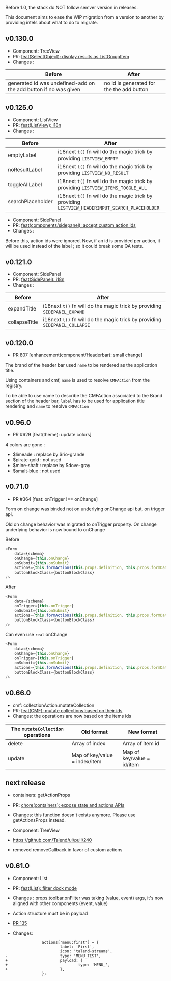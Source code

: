 Before 1.0, the stack do NOT follow semver version in releases.

This document aims to ease the WIP migration from a version to another by providing intels about what to do to migrate.

## v0.130.0
* Component: TreeView
* PR: [feat(SelectObject): display results as ListGroupItem](https://github.com/Talend/ui/pull/880)
* Changes :

| Before | After |
|---|---|
| generated id was undefined-add on the add button if no was given | no id is generated for the the add button |

## v0.125.0
* Component: ListView
* PR: [feat(ListView): i18n](https://github.com/Talend/ui/pull/850)
* Changes :

| Before | After |
|---|---|
| emptyLabel | i18next `t()` fn will do the magic trick by providing `LISTVIEW_EMPTY` |
| noResultLabel | i18next `t()` fn will do the magic trick by providing `LISTVIEW_NO_RESULT` |
| toggleAllLabel | i18next `t()` fn will do the magic trick by providing `LISTVIEW_ITEMS_TOGGLE_ALL` |
| searchPlaceholder | i18next `t()` fn will do the magic trick by providing `LISTVIEW_HEADERINPUT_SEARCH_PLACEHOLDER` |

* Component: SidePanel
* PR: [feat(components/sidepanel): accept custom action ids](https://github.com/Talend/ui/pull/846)
* Changes :

Before this, action ids were ignored. Now, if an id is provided per action, it will be used instead of the label ; so it could break some QA tests.

## v0.121.0
* Component: SidePanel
* PR: [feat(SidePanel): i18n](https://github.com/Talend/ui/pull/818)
* Changes :

| Before | After |
|---|---|
| expandTitle | i18next `t()` fn will do the magic trick by providing `SIDEPANEL_EXPAND` |
| collapseTitle | i18next `t()` fn will do the magic trick by providing `SIDEPANEL_COLLAPSE` |

## v0.120.0

* PR 807 [enhancement(component/Headerbar): small change]

The brand of the header bar used `name` to be rendered as the application title.

Using containers and cmf, `name` is used to resolve `CMFAction` from the registry.

To be able to use name to describe the CMFAction associated to the Brand section of the header bar,
`label` has to be used for application title rendering and `name` to resolve `CMFAction`

## v0.96.0

* PR #629 [feat(theme): update colors]

4 colors are gone :

* $limeade : replace by $rio-grande
* $pirate-gold : not used
* $mine-shaft : replace by $dove-gray
* $smalt-blue : not used

## v0.71.0

* PR #364 [feat: onTrigger !== onChange]

Form on change was binded not on underlying onChange api but,
on trigger api.

Old on change behavior was migrated to onTrigger property.
On change underlying behavior is now bound to onChange

Before
```javascript
<Form
	data={schema}
	onChange={this.onChange}
	onSubmit={this.onSubmit}
	actions={this.formActions(this.props.definition, this.props.formData.label, onCancelAction)}
	buttonBlockClass={buttonBlockClass}
/>
```
After
```javascript
<Form
	data={schema}
	onTrigger={this.onTrigger}
	onSubmit={this.onSubmit}
	actions={this.formActions(this.props.definition, this.props.formData.label, onCancelAction)}
	buttonBlockClass={buttonBlockClass}
/>
```
Can even use `real` onChange
```javascript
<Form
	data={schema}
	onChange={this.onChange}
	onTrigger={this.onTrigger}
	onSubmit={this.onSubmit}
	actions={this.formActions(this.props.definition, this.props.formData.label, onCancelAction)}
	buttonBlockClass={buttonBlockClass}
/>
```

## v0.66.0
* cmf: collectionAction.mutateCollection
* PR: [feat(CMF): mutate collections based on their ids](https://github.com/Talend/ui/pull/264)
* Changes: the operations are now based on the items ids

| The `mutateCollection` operations | Old format | New format |
|---|---|---|
| delete | Array of index | Array of item id |
| update | Map of key/value = index/item | Map of key/value = id/item |

## next release
* containers: getActionProps
* PR: [chore(containers): expose state and actions APIs](https://github.com/Talend/ui/pull/146)
* Changes: this function doesn't exists anymore. Please use getActionsProps instead.

* Component: TreeView
* https://github.com/Talend/ui/pull/240
* removed removeCallback in favor of custom actions

## v0.61.0
* Component: List
* PR: [feat(List): filter dock mode](https://github.com/Talend/ui/pull/74)
* Changes : props.toolbar.onFilter was taking (value, event) args, it's now aligned with other components (event, value)


* Action structure must be in payload
* [PR 135](https://github.com/Talend/ui/pull/135)
* Changes:

```
                actions['menu:first'] = {
                        label: 'First',
                        icon: 'talend-streams',
-                       type: 'MENU_TEST',
+                       payload: {
+                               type: 'MENU_',
+                       },
                };
```
